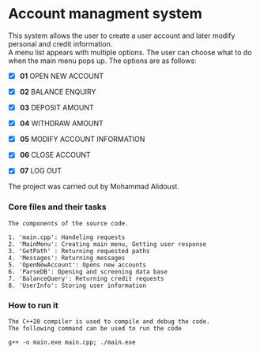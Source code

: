 # Account managment system

This system allows the user to create a user account 
and later modify personal and credit information.  
A menu list appears with multiple options. The user 
can choose what to do when the main menu pops up. 
The options are as follows:
- [x]  **01** OPEN NEW ACCOUNT
- [x]  **02** BALANCE ENQUIRY
- [x]  **03** DEPOSIT AMOUNT
- [x]  **04** WITHDRAW AMOUNT 
- [x]  **05** MODIFY ACCOUNT INFORMATION
- [x]  **06** CLOSE ACCOUNT
- [x]  **07** LOG OUT



The project was carried out by Mohammad Alidoust.


### Core files and their tasks
```buildoutcfg
The components of the source code. 

1. 'main.cpp': Handeling requests
2. 'MainMenu': Creating main menu, Getting user response
3. 'GetPath' : Returning requested paths
4. 'Messages': Returning messages
5. 'OpenNewAccount': Opens new accounts
6. 'ParseDB': Opening and screening data base
7. 'BalanceQuery': Returning credit requests
8. 'UserInfo': Storing user information
```
### How to run it
```c++20
The C++20 compiler is used to compile and debug the code.
The following command can be used to run the code
 
g++ -o main.exe main.cpp; ./main.exe
```